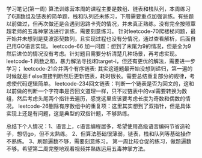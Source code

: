 学习笔记(第一周)
   算法训练营本周的课程主要是数组、链表和栈队列，本周练习了6道数组及链表的简单题，栈和队列还未练习，下周需要重点加强训练。有些题以前做过，但再次做还是会遇到思路卡壳的情况，并未真正熟练。没有完全按照覃超老师的五毒神掌法进行训练，需要刻意练习。
   针对leetcode-70爬楼梯问题，最开始并未想到是斐波那契数列，且实现过程也没有分情况，通过查看解析，后面自己用GO语言实现。
   leetcode-66 加一问题：想到了末尾为9的情况，但是全为9然后进位的情况没有考虑。针对题目需要分析清楚几种场景，再考虑实现。
   leetcode-1 两数之和，暴力解法寻找i和target-i，但还有更优的解法，需要进一步学习；
   leetcode-21合并两个有序链表: 其实这道题最开始没想到递归，第一遍的时候就是if else直接判断然后更新链表，耗时很长。需要总结重复部分的规律，考虑使代码逻辑简单。
   leetcode-234回文链表：判断一个链表是否为回文的，这和以前做的判断一个字符串是否回文道理一样，只不过链表中的val需要转换为数组，然后考虑头尾两个指针去遍历，感觉这里应该要考虑长度为奇数和偶数的情况。
   leetcode-26删除有序数组中的重复项：这里其实想到了双指针，但是具体实现上还是有问题，这是典型的双指针题，不够熟练。
   
   总结下个人情况：1、语言上，c语言编程居多，希望使用高级语言编码节省造轮子，想切go，但不太熟练。
                  2、但算法基础很薄弱，链表，栈和队列等基础操作不熟练。
				      3、刷题遍数不够，需要刻意练习。
	第一周比较仓促的练习，做题遍数不够。希望第二周完整地观看视频并熟练运用五毒神掌方法。